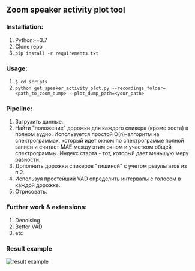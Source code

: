 ## Zoom speaker activity plot tool

### Installiation:
1. Python>=3.7
2. Clone repo
3. `pip install -r requirements.txt`

### Usage:
1. `$ cd scripts`
2. `python get_speaker_activity_plot.py --recordings_folder=<path_to_zoom_dump> --plot_dump_path=<your_path>`


### Pipeline:
1. Загрузить данные.
2. Найти "положение" дорожки для каждого спикера (кроме хоста) в полном аудио. Используется простой O(n)-алгоритм на спектрограммах, который идет окном по спектрограмме полной записи и считает MAE между этим окном и участком общей спектрограммы. Индекс старта - тот, который дает меньшую меру разности.
3. Дополнить дорожки спикеров "тишиной" с учетом результатов из п.2.
4. Используя простейший VAD определить интервалы с голосом в каждой дорожке.
5. Отрисовать.

### Further work & extensions:
1. Denoising
2. Better VAD
3. etc

### Result example
![result example](https://i.ibb.co/WK4yz5Q/activity.png)
